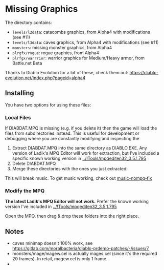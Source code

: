 # Missing Graphics

The directory contains:

* `levels/l2data`: catacombs graphics, from Alpha4 with modifications (see #11)
* `levels/l3data`: caves graphics, from Alpha4 with modifications (see #11)
* `monsters`: missing monster graphics, from Alpha4
* `plrgfx/rogue`: rogue graphics, from Alpha4
* `plrfgx/warrrior`: warrior graphics for Medium/Heavy armor, from Battle.net Beta

Thanks to Diablo Evolution for a lot of these, check them out: https://diablo-evolution.net/index.php?pageid=alpha4

## Installing

You have two options for using these files:

### Local Files

If DIABDAT.MPQ is missing (e.g. if you delete it) then the game will load the files from subdirectories instead. This is useful for development or debugging where you are constantly modifying and inspecting the 

1. Extract DIABDAT.MPQ into the same directory as DIABLO.EXE. Any version of Ladik's MPQ Editor will work for extraction, but I've included a specific known working version in [../!Tools/mpqediten32_3.5.1.795](../!Tools/mpqediten32_3.5.1.795)
2. Delete DIABDAT.MPQ
3. Merge these directories with the ones you just extracted.

This will break music. To get music working, check out [music-nompq-fix](../music-nompq-fix)

### Modify the MPQ

**The latest Ladik's MPQ Editor will not work.** Prefer the known working version I've included in [../!Tools/mpqediten32_3.5.1.795](../!Tools/mpqediten32_3.5.1.795)

Open the MPQ, then drag & drop these folders into the right place.

## Notes

* caves minimap doesn't 100% work, see https://gitlab.com/moralbacteria/diablo-prdemo-patches/-/issues/7
* monsters/mage/magew.cel is actually mages.cel (since it's the required 20 frames). In retail, magew.cel is only 1 frame.
* 